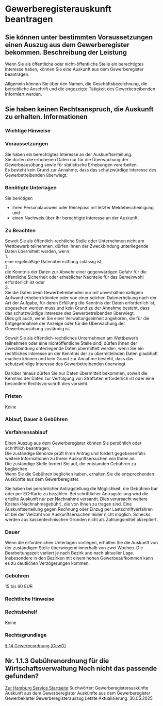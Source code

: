 Gewerberegisterauskunft beantragen
==================================
Sie können unter bestimmten Voraussetzungen einen Auszug aus dem Gewerberegister bekommen.
Beschreibung der Leistung
-------------------------
Wenn Sie als öffentliche oder nicht-öffentliche Stelle ein berechtigtes Interesse haben, können Sie eine Auskunft aus dem Gewerberegister beantragen. 
  
Allgemein können Sie über den Namen, die Geschäftsbezeichnung, die betriebliche Anschrift und die angezeigte Tätigkeit des Gewerbetreibenden informiert werden. 
  
Sie haben keinen Rechtsanspruch, die Auskunft zu erhalten.
Informationen
-------------
### Wichtige Hinweise
### Voraussetzungen
Sie haben ein berechtigtes Interesse an der Auskunftserteilung.  
Sie dürfen die erhobenen Daten nur für die Überwachung der Gewerbeausübung sowie für statistische Erhebungen verarbeiten.  
Es besteht kein Grund zur Annahme, dass das schutzwürdige Interesse des Gewerbetreibenden überwiegt.
### Benötigte Unterlagen
Sie benötigen  
- Ihren Personalausweis oder Reisepass mit letzter Meldebescheinigung und  
- einen Nachweis über Ihr berechtigte Interesse an der Auskunft.
### Zu Beachten
Soweit Sie als öffentlich-rechtliche Stelle oder Unternehmen nicht am Wettbewerb teilnehmen, dürfen Ihnen der Zweckbindung unterliegende Daten übermittelt werden, wenn  
1.  
eine regelmäßige Datenübermittlung zulässig ist,  
2.  
die Kenntnis der Daten zur Abwehr einer gegenwärtigen Gefahr für die öffentliche Sicherheit oder erheblicher Nachteile für das Gemeinwohl erforderlich ist oder  
3.  
Sie die Daten beim Gewerbetreibenden nur mit unverhältnismäßigem Aufwand erheben könnten oder von einer solchen Datenerhebung nach der Art der Aufgabe, für deren Erfüllung die Kenntnis der Daten erforderlich ist, abgesehen werden muss und kein Grund zu der Annahme besteht, dass das schutzwürdige Interesse des Gewerbetreibenden überwiegt.   
Dies gilt auch, wenn Sie einer Verwaltungseinheit angehören, die für die Entgegennahme der Anzeige oder für die Überwachung der Gewerbeausübung zuständig ist.  
  
Soweit Sie als öffentlich-rechtliches Unternehmen am Wettbewerb teilnehmen oder eine nichtöffentliche Stelle sind, dürfen Ihnen der Zweckbindung unterliegende Daten übermittelt werden, wenn Sie ein rechtliches Interesse an der Kenntnis der zu übermittelnden Daten glaubhaft machen können und kein Grund zur Annahme besteht, dass das schutzwürdige Interesse des Gewerbetreibenden überwiegt.  
  
Darüber hinaus dürfen Sie nur Daten übermittelt bekommen, soweit die Kenntnis der Daten zur Verfolgung von Straftaten erforderlich ist oder eine besondere Rechtsvorschrift dies vorsieht.
### Fristen
Keine
### Ablauf, Dauer & Gebühren
### Verfahrensablauf
Einen Auszug aus dem Gewerberegister können Sie persönlich oder schriftlich beantragen.  
Die zuständige Behörde prüft Ihren Antrag und fordert gegebenenfalls weitere Informationen zu Ihrem Auskunftsersuchen von Ihnen an.   
Die zuständige Stelle fordert Sie auf, die entstanden Gebühren zu begleichen.  
Wenn Sie die Gebühren beglichen haben, erhalten Sie die entsprechenden Auskünfte aus dem Gewerberegister.  
  
Sie haben bei persönlicher Antragstellung die Möglichkeit, die Gebühren bar oder per EC-Karte zu bezahlen. Bei schriftlicher Antragstellung wird die erteilte Auskunft nur per Nachnahme versandt. Dies verursacht weitere Kosten (Nachnahmegebühr), die von Ihnen zu tragen sind. Eine Auskunftserteilung gegen Rechnung oder Einzug per Lastschriftverfahren ist bei der Vielzahl von Auskunftsersuchen leider nicht möglich. Schecks werden aus kassentechnischen Gründen nicht als Zahlungsmittel akzeptiert.
### Dauer
Wenn die erforderlichen Unterlagen vorliegen, erhalten Sie die Auskunft von der zuständigen Stelle überwiegend innerhalb von zwei Wochen. Die Bearbeitungszeit variiert je nach Bezirk und nach aktueller Lage. Insbesondere in den Bezirken mit einem hohen Gewerbeaufkommen kann es zu deutlichen Verzögerungen kommen.
### Gebühren
15 bis 60 EUR
### Rechtliche Hinweise
### Rechtsbehelf
Keine
### Rechtsgrundlage
[§ 14 Gewerbeordnung (GewO)](http://www.gesetze-im-internet.de/gewo/__14.html)  
  
Nr. 1.1.3 Gebührenordnung für die Wirtschaftsverwaltung
Noch nicht das passende gefunden?
---------------------------------
 [Zur Hamburg Service Startseite](/service/)
Suchwörter: Gewerberegisterauskünfte Auskunft aus dem Gewerberegister Auskünfte aus dem Gewerberegister Gewerbekartei Gewerberegisterauszug
Letzte Aktualisierung: 30.05.2025